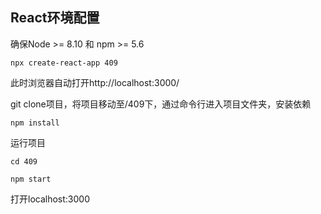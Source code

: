 ## React环境配置
确保Node >= 8.10 和 npm >= 5.6

```
npx create-react-app 409

```
此时浏览器自动打开http://localhost:3000/

git clone项目，将项目移动至/409下，通过命令行进入项目文件夹，安装依赖

```
npm install

```
运行项目

```
cd 409

npm start
```
打开localhost:3000